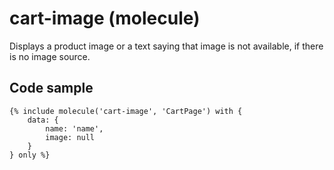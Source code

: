 # cart-image (molecule)

Displays a product image or a text saying that image is not available, if there is no image source.

## Code sample

```
{% include molecule('cart-image', 'CartPage') with {
    data: {
        name: 'name',
        image: null
    }
} only %}
```
